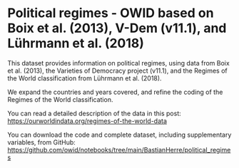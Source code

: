 # Political regimes - OWID based on Boix et al. (2013), V-Dem (v11.1), and Lührmann et al. (2018)

This dataset provides information on political regimes, using data from Boix et al. (2013), the Varieties of Democracy project (v11.1), and the Regimes of the World classification from Lührmann et al. (2018).

We expand the countries and years covered, and refine the coding of the Regimes of the World classification.

You can read a detailed description of the data in this post: https://ourworldindata.org/regimes-of-the-world-data

You can download the code and complete dataset, including supplementary variables, from GitHub: https://github.com/owid/notebooks/tree/main/BastianHerre/political_regimes